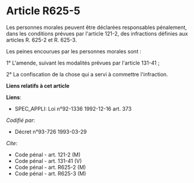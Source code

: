 # Article R625-5

Les personnes morales peuvent être déclarées responsables pénalement, dans les conditions prévues par l'article 121-2, des
infractions définies aux articles R. 625-2 et R. 625-3.

Les peines encourues par les personnes morales sont :

1° L'amende, suivant les modalités prévues par l'article 131-41 ;

2° La confiscation de la chose qui a servi à commettre l'infraction.

**Liens relatifs à cet article**

**Liens**:

  - SPEC_APPLI: Loi n°92-1336 1992-12-16 art. 373

_Codifié par_:

  - Décret n°93-726 1993-03-29

_Cite_:

  - Code pénal - art. 121-2 (M)
  - Code pénal - art. 131-41 (V)
  - Code pénal - art. R625-2 (M)
  - Code pénal - art. R625-3 (M)

